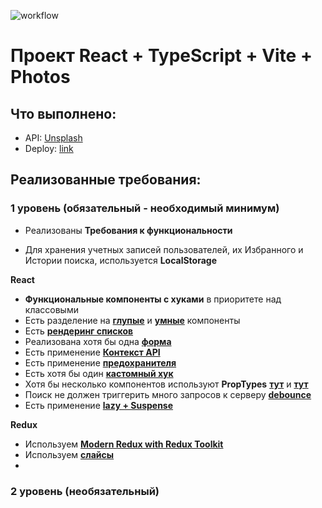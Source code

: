 ![workflow](https://github.com/vitali007tut/react-core/actions/workflows/main.yml/badge.svg)

# Проект React + TypeScript + Vite + Photos

## Что выполнено:

-   API: [Unsplash](https://unsplash.com/documentation)
-   Deploy: [link](https://vitali007tut.github.io/react-core/)

## Реализованные требования:

### **1 уровень (обязательный - необходимый минимум)**

-   Реализованы **Требования к функциональности**

-   Для хранения учетных записей пользователей, их Избранного и Истории поиска, используется **LocalStorage**

**React**

-   **Функциональные компоненты c хуками** в приоритете над классовыми
-   Есть разделение на **[глупые](https://github.com/vitali007tut/react-core/blob/main/src/components/Logo/Logo.tsx)** и **[умные](https://github.com/vitali007tut/react-core/blob/main/src/components/Header/Header.tsx)** компоненты
-   Есть [**рендеринг списков**](https://github.com/vitali007tut/react-core/blob/main/src/pages/HistoryPage/HistoryPage.tsx)
-   Реализована хотя бы одна [**форма**](https://github.com/vitali007tut/react-core/blob/main/src/pages/LoginPage/LoginPage.tsx)
- Есть применение [**Контекст API**](https://github.com/vitali007tut/react-core/blob/develop/src/hooks/themeContext.tsx)
- Есть применение [**предохранителя**](https://github.com/vitali007tut/react-core/blob/main/src/App.tsx)
- Есть хотя бы один [**кастомный хук**](https://github.com/vitali007tut/react-core/blob/develop/src/hooks/useTheme.ts)
- Хотя бы несколько компонентов используют **PropTypes** [**тут**](https://github.com/vitali007tut/react-core/blob/main/src/components/HistoryCard/HistoryCard.tsx) и [**тут**](https://github.com/vitali007tut/react-core/blob/main/src/components/Card/MediaCard.tsx)
- Поиск не должен триггерить много запросов к серверу [**debounce**](https://github.com/vitali007tut/react-core/blob/main/src/hooks/debounce.ts)
- Есть применение [**lazy + Suspense**](https://github.com/vitali007tut/react-core/blob/main/src/App.tsx)

**Redux**
- Используем [**Modern Redux with Redux Toolkit**](https://github.com/vitali007tut/react-core/blob/main/src/store/store.ts)
- Используем [**слайсы**](https://github.com/vitali007tut/react-core/blob/main/src/store/userAuthSlice.ts)
- 

### **2 уровень (необязательный)**
